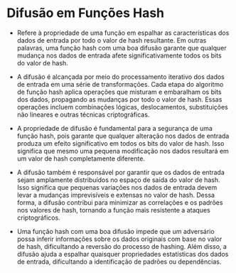 # Difusão em Funções Hash

* Refere à propriedade de uma função em espalhar as características dos dados de entrada por todo o valor de hash resultante. Em outras palavras, uma função hash com uma boa difusão garante que qualquer mudança nos dados de entrada afete significativamente todos os bits do valor de hash.

* A difusão é alcançada por meio do processamento iterativo dos dados de entrada em uma série de transformações. Cada etapa do algoritmo de função hash aplica operações que misturam e embaralham os bits dos dados, propagando as mudanças por todo o valor de hash. Essas operações incluem combinações lógicas, deslocamentos, substituições não lineares e outras técnicas criptográficas.

* A propriedade de difusão é fundamental para a segurança de uma função hash, pois garante que qualquer alteração nos dados de entrada produza um efeito significativo em todos os bits do valor de hash. Isso significa que mesmo uma pequena modificação nos dados resultará em um valor de hash completamente diferente.

* A difusão também é responsável por garantir que os dados de entrada sejam amplamente distribuídos no espaço de saída do valor de hash. Isso significa que pequenas variações nos dados de entrada devem levar a mudanças imprevisíveis e extensas no valor de hash. Dessa forma, a difusão contribui para minimizar as correlações e os padrões nos valores de hash, tornando a função mais resistente a ataques criptográficos.

* Uma função hash com uma boa difusão impede que um adversário possa inferir informações sobre os dados originais com base no valor de hash, dificultando a reversão do processo de hashing. Além disso, a difusão ajuda a espalhar quaisquer propriedades estatísticas dos dados de entrada, dificultando a identificação de padrões ou dependências.